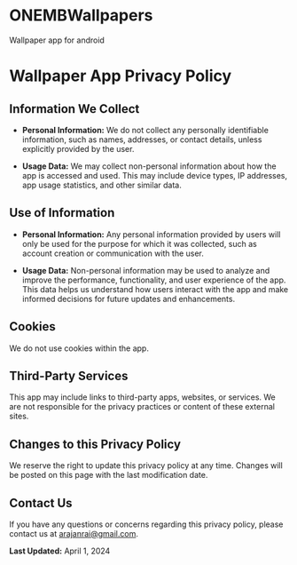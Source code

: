 # ONEMBWallpapers
 Wallpaper app for android

# Wallpaper App Privacy Policy

## Information We Collect

- **Personal Information:** We do not collect any personally identifiable information, such as names, addresses, or contact details, unless explicitly provided by the user.
  
- **Usage Data:** We may collect non-personal information about how the app is accessed and used. This may include device types, IP addresses, app usage statistics, and other similar data.

## Use of Information

- **Personal Information:** Any personal information provided by users will only be used for the purpose for which it was collected, such as account creation or communication with the user.

- **Usage Data:** Non-personal information may be used to analyze and improve the performance, functionality, and user experience of the app. This data helps us understand how users interact with the app and make informed decisions for future updates and enhancements.

## Cookies

We do not use cookies within the app.

## Third-Party Services

This app may include links to third-party apps, websites, or services. We are not responsible for the privacy practices or content of these external sites.

## Changes to this Privacy Policy

We reserve the right to update this privacy policy at any time. Changes will be posted on this page with the last modification date.

## Contact Us

If you have any questions or concerns regarding this privacy policy, please contact us at arajanrai@gmail.com.

**Last Updated:** April 1, 2024
